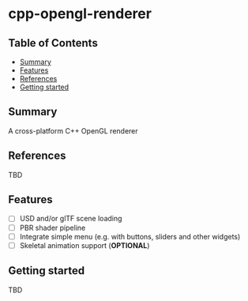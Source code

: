 # cpp-opengl-renderer

## Table of Contents

+ [Summary](#summary)
+ [Features](#features)
+ [References](#references)
+ [Getting started](#getting-started)

## Summary

A cross-platform C++ OpenGL renderer

## References

TBD

## Features

- [ ] USD and/or glTF scene loading 
- [ ] PBR shader pipeline
- [ ] Integrate simple menu (e.g. with buttons, sliders and other widgets)
- [ ] Skeletal animation support (**OPTIONAL**)

## Getting started

TBD
